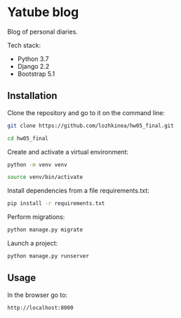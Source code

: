 # Yatube blog

Blog of personal diaries. 

Tech stack:

- Python 3.7
- Django 2.2
- Bootstrap 5.1

## Installation

Clone the repository and go to it on the command line:

```bash
git clone https://github.com/lozhkinea/hw05_final.git
```

```bash
cd hw05_final
```

Create and activate a virtual environment:

```bash
python -m venv venv
```

```bash
source venv/bin/activate
```

Install dependencies from a file requirements.txt:

```bash
pip install -r requirements.txt
```

Perform migrations:

```bash
python manage.py migrate
```

Launch a project:

```bash
python manage.py runserver
```

## Usage

In the browser go to:

```bash
http://localhost:8000
```
